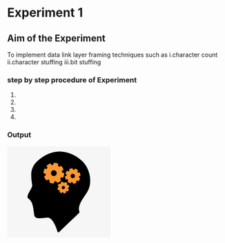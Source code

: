 # Experiment 1

## Aim of the Experiment
To implement data link layer framing techniques such as
i.character count ii.character stuffing iii.bit stuffing

### step by step procedure of Experiment
1.
2.
3.
4.

### Output
![output](Skill.png)
